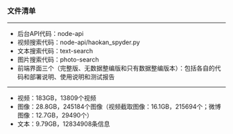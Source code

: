 ### 文件清单

---

- 后台API代码：node-api
- 视频搜索代码：node-api/haokan_spyder.py
- 文本搜索代码：text-search
- 图片搜索代码：photo-search
- 前端界面三个（完整版、无数据整编版和只有数据整编版本）：包括各自的代码和部署说明、使用说明和测试报告

---

- 视频：183GB，13809个视频
- 图像：28.8GB，245184个图像（视频截取图像：16.1GB，215694个；微博图像：12.7GB，29490个）
- 文本：9.79GB，12834908条信息